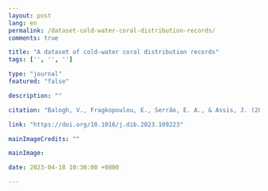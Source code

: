 ```yaml
---
layout: post
lang: en
permalink: /dataset-cold-water-coral-distribution-records/
comments: true

title: "A dataset of cold-water coral distribution records"
tags: ['', '', '']

type: "journal"
featured: "false"

description: ""

citation: "Balogh, V., Fragkopoulou, E., Serrão, E. A., & Assis, J. (2023). A dataset of cold-water coral distribution records. Data in Brief."

link: "https://doi.org/10.1016/j.dib.2023.109223"

mainImageCredits: ""

mainImage: 

date: 2023-04-18 10:30:00 +0800

---
```


